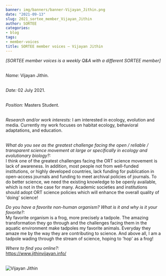 ```yaml
---
banner: img/banners/banner-Vijayan_Jithin.png
date: "2021-09-13"
slug: 2021_sortee_member_Vijayan_Jithin
author: SORTEE
categories:
- blog
tags:
- member-voices
title: SORTEE member voices – Vijayan Jithin 
---
```



*[SORTEE member voices is a weekly Q&A with a different SORTEE member]*   
&nbsp;
&nbsp;

   _Name:_ Vijayan Jithin.   
&nbsp;

   _Date:_ 02 July 2021.   
&nbsp;

   _Position:_ Masters Student.   
&nbsp;

   _Research and/or work interests:_ I am interested in ecology, evolution and media. Currently my work focuses on habitat ecology, behavioral adaptations, and education.   
&nbsp;

_What do you see as the greatest challenge facing the open / reliable / transparent science movement at large or specifically in ecology and evolutionary biology?:_   
I think one of the greatest challenges facing the ORT science movement is lack of awareness. In addition, most people not from well-funded institutions, or highly developed countries, lack funding for publication in open-access journals and funding to meet archival policies of journals. 
To do better science, we need the existing knowledge to be openly available, which is not in the case for many. Academic societies and institutions should adopt ORT science policies which will enhance the overall quality of 'doing' science!
&nbsp;

_Do you have a favorite non-human organism? What is it and why is it your favorite?:_   
My favorite organism is a frog, more precisely a tadpole. The amazing transformation they go through and the challenges facing them in the aquatic environment make tadpoles my favorite animals. Everyday they amaze me by the way they are contributing to science. And above all, I am a tadpole wading through the stream of science, hoping to 'hop' as a frog!
&nbsp;
&nbsp;

_Where to find you online?:_   
[https://www.jithinvijayan.info/ ](https://www.jithinvijayan.info/ )   
&nbsp;
&nbsp;


![Vijayan Jithin](/img/Vijayan_Jithin.png)    
&nbsp;